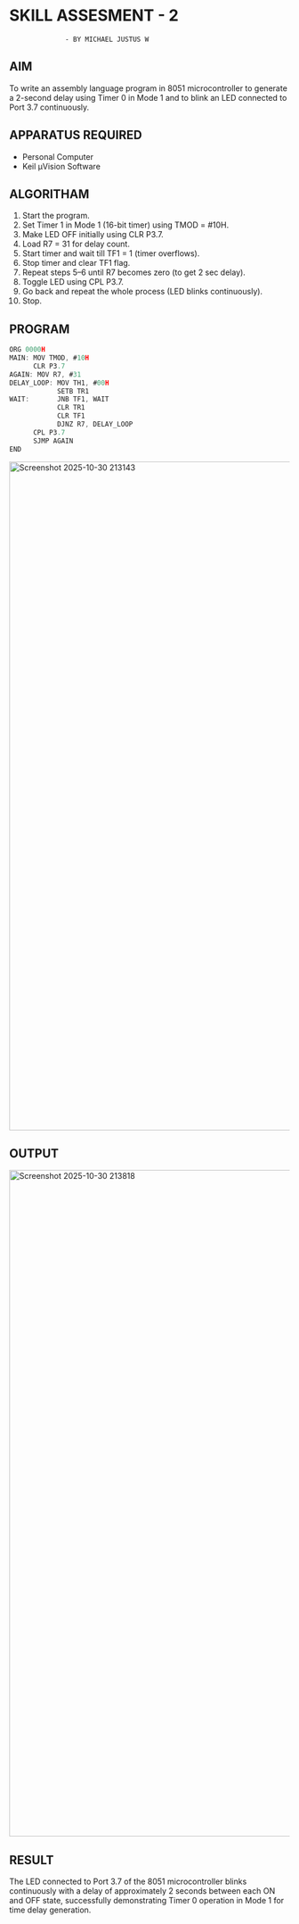 # SKILL ASSESMENT - 2        
                  - BY MICHAEL JUSTUS W
## AIM
To write an assembly language program in 8051 microcontroller to generate a 2-second delay using Timer 0 in Mode 1 and to blink an LED connected to Port 3.7 continuously.
## APPARATUS REQUIRED
- Personal Computer  
- Keil µVision Software

## ALGORITHAM
1. Start the program.
2. Set Timer 1 in Mode 1 (16-bit timer) using TMOD = #10H.
3. Make LED OFF initially using CLR P3.7.
4. Load R7 = 31 for delay count.
5. Start timer and wait till TF1 = 1 (timer overflows).
6. Stop timer and clear TF1 flag.
7. Repeat steps 5–6 until R7 becomes zero (to get 2 sec delay).
8. Toggle LED using CPL P3.7.
9. Go back and repeat the whole process (LED blinks continuously).
10. Stop.

   
## PROGRAM
```C
ORG 0000H
MAIN: MOV TMOD, #10H      
      CLR P3.7           
AGAIN: MOV R7, #31        
DELAY_LOOP: MOV TH1, #00H  
            SETB TR1      
WAIT:       JNB TF1, WAIT 
            CLR TR1       
            CLR TF1       
            DJNZ R7, DELAY_LOOP  
      CPL P3.7            
      SJMP AGAIN          
END
```
<img width="1919" height="1199" alt="Screenshot 2025-10-30 213143" src="https://github.com/user-attachments/assets/654f8f04-3f39-4eca-ab40-d705a351ed68" />

## OUTPUT
<img width="1919" height="1195" alt="Screenshot 2025-10-30 213818" src="https://github.com/user-attachments/assets/57c8a3a9-d7e9-433d-945a-530375af8de4" />


## RESULT


The LED connected to Port 3.7 of the 8051 microcontroller blinks continuously with a delay of approximately 2 seconds between each ON and OFF state, successfully demonstrating Timer 0 operation in Mode 1 for time delay generation.
